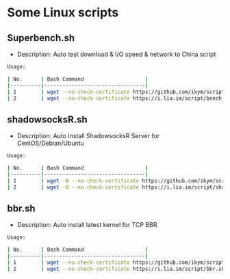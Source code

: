 # Some Linux scripts

## Superbench.sh
- Description: Auto test download & I/O speed & network to China script

```bash
Usage:

| No.      | Bash Command                    |
|----------|---------------------------------|
| 1        | wget --no-check-certificate https://github.com/ikym/script/raw/master/bench.sh && chmod +x bench.sh && ./bench.sh       |
| 2        | wget --no-check-certificate https://i.lia.im/script/bench.sh && chmod +x bench.sh && ./bench.sh       |
```

## shadowsocksR.sh
- Description: Auto Install ShadowsocksR Server for CentOS/Debian/Ubuntu

```bash
Usage:

| No.      | Bash Command                    |
|----------|---------------------------------|
| 1        | wget -N --no-check-certificate https://github.com/ikym/script/raw/master/shadowsocksR.sh && chmod +x shadowsocksR.sh && bash shadowsocksR.sh       |
| 2        | wget -N --no-check-certificate https://i.lia.im/script/shadowsocksR.sh && chmod +x shadowsocksR.sh && bash shadowsocksR.sh       |
```

## bbr.sh
- Description: Auto install latest kernel for TCP BBR

```bash
Usage:

| No.      | Bash Command                    |
|----------|---------------------------------|
| 1        | wget --no-check-certificate https://github.com/ikym/script/raw/master/bbr.sh && chmod +x bbr.sh && ./bbr.sh       |
| 2        | wget --no-check-certificate https://i.lia.im/script/bbr.sh && chmod +x bbr.sh && ./bbr.sh       |
```
